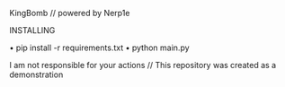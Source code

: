 KingBomb // powered by Nerp1e

INSTALLING

• pip install -r requirements.txt
• python main.py

I am not responsible for your actions // This repository was created as a demonstration
